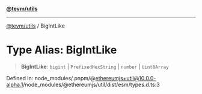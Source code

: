 [**@tevm/utils**](../README.md)

***

[@tevm/utils](../globals.md) / BigIntLike

# Type Alias: BigIntLike

> **BigIntLike**: `bigint` \| `PrefixedHexString` \| `number` \| `Uint8Array`

Defined in: node\_modules/.pnpm/@ethereumjs+util@10.0.0-alpha.1/node\_modules/@ethereumjs/util/dist/esm/types.d.ts:3
